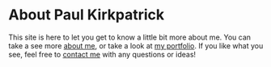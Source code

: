 # About Paul Kirkpatrick

This site is here to let you get to know a little bit more about me. You can take a see more [about me](kirkpatrickpaul.github.io/index.html), or take a look at [my portfolio](https://kirkpatrickpaul.github.io/portfolio.html). If you like what you see, feel free to [contact me](https://kirkpatrickpaul.github.io/contact.html) with any questions or ideas!

